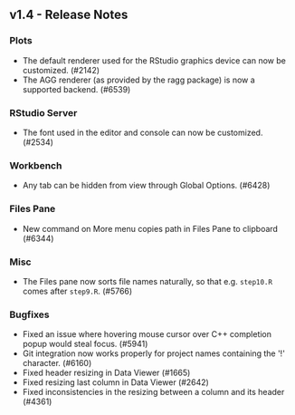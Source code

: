 ## v1.4 - Release Notes

### Plots

* The default renderer used for the RStudio graphics device can now be customized. (#2142)
* The AGG renderer (as provided by the ragg package) is now a supported backend. (#6539)

### RStudio Server

* The font used in the editor and console can now be customized. (#2534)

### Workbench

* Any tab can be hidden from view through Global Options. (#6428)

### Files Pane

* New command on More menu copies path in Files Pane to clipboard (#6344)
### Misc

* The Files pane now sorts file names naturally, so that e.g. `step10.R` comes after `step9.R`. (#5766)

### Bugfixes

* Fixed an issue where hovering mouse cursor over C++ completion popup would steal focus. (#5941)
* Git integration now works properly for project names containing the '!' character. (#6160)
* Fixed header resizing in Data Viewer (#1665)
* Fixed resizing last column in Data Viewer (#2642)
* Fixed inconsistencies in the resizing between a column and its header (#4361)
